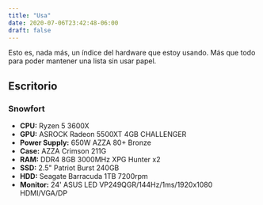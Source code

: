 ```yaml
---
title: "Usa"
date: 2020-07-06T23:42:48-06:00
draft: false
---
```

Esto es, nada más, un índice del hardware que estoy usando.
Más que todo para poder mantener una lista sin usar papel.

## Escritorio

### Snowfort
- **CPU:** Ryzen 5 3600X
- **GPU:** ASROCK Radeon 5500XT 4GB CHALLENGER
- **Power Supply:** 650W AZZA 80+ Bronze
- **Case:** AZZA Crimson 211G
- **RAM:** DDR4 8GB 3000MHz XPG Hunter x2
- **SSD:** 2.5" Patriot Burst 240GB
- **HDD:** Seagate Barracuda 1TB 7200rpm
- **Monitor:** 24' ASUS LED VP249QGR/144Hz/1ms/1920x1080 HDMI/VGA/DP
